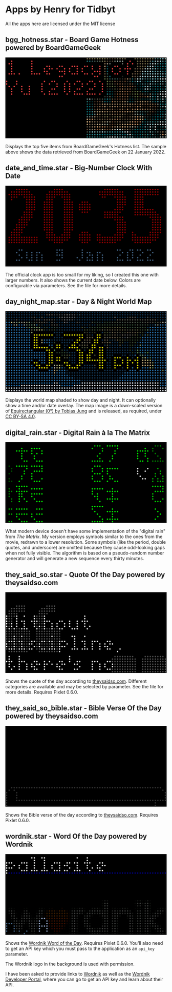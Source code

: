 # Apps by Henry for Tidbyt

All the apps here are licensed under the MIT license

## bgg_hotness.star - Board Game Hotness powered by BoardGameGeek

[![bgg_hotness.star sample](img/bgg_hotness.gif)](bgg_hotness.star)

Displays the top five items from BoardGameGeek's Hotness list.  The sample
above shows the data retrieved from BoardGameGeek on 22 January 2022.

## date_and_time.star - Big-Number Clock With Date

[![date_and_time.star sample](img/date_and_time.gif)](date_and_time.star)

The official clock app is too small for my liking, so I created this one with
larger numbers.  It also shows the current date below.  Colors are configurable
via parameters.  See the file for more details.

## day_night_map.star - Day & Night World Map

[![day_night_map.star sample](img/day_night_map.gif)](day_night_map.star)

Displays the world map shaded to show day and night.  It can optionally show a
time and/or date overlay.  The map image is a down-scaled version of
[Equirectangular (0°) by Tobias Jung](https://map-projections.net/single-view/rectang-0:flat-stf)
and is released, as required, under [CC BY‑SA 4.0](https://creativecommons.org/licenses/by-sa/4.0/).

## digital_rain.star - Digital Rain à la The Matrix

[![digital_rain.star sample](img/digital_rain.gif)](digital_rain.star)

What modern device doesn't have some implementation of the "digital rain" from
*The Matrix*.  My version employs symbols similar to the ones from the movie,
redrawn to a lower resolution.  Some symbols (like the period, double quotes,
and underscore) are omitted because they cause odd-looking gaps when not fully
visible.  The algorithm is based on a pseudo-random number generator and will
generate a new sequence every thirty minutes.

## they_said_so.star - Quote Of the Day powered by theysaidso.com

[![they_said_so.star sample](img/they_said_so.gif)](they_said_so.star)

Shows the quote of the day according to [theysaidso.com](https://theysaido.com).
Different categories are available and may be selected by parameter.  See the
file for more details.  Requires Pixlet 0.6.0.

## they_said_so_bible.star - Bible Verse Of the Day powered by theysaidso.com

[![they_said_so_bible.star sample](img/they_said_so_bible.gif)](they_said_so_bible.star)

Shows the Bible verse of the day according to [theysaidso.com](https://theysaido.com).
Requires Pixlet 0.6.0.

## wordnik.star - Word Of the Day powered by Wordnik

[![wordnik.star sample](img/wordnik.gif)](wordnik.star)

Shows the [Wordnik Word of the Day](https://www.wordnik.com/word-of-the-day).
Requires Pixlet 0.6.0.  You'll also need to get an API key which you must pass
to the application as an `api_key` parameter.

The Wordnik logo in the background is used with permission.

I have been asked to provide links to [Wordnik](https://wordnik.com)
as well as the [Wordnik Developer Portal](https://developer.wordnik.com), where
you can go to get an API key and learn about their API.
